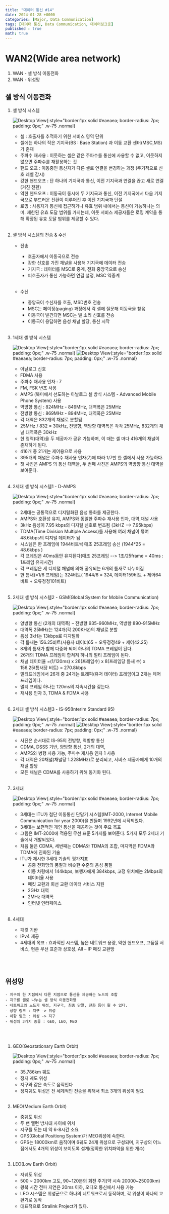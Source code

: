```yaml
---
title: "데이터 통신 #14"
date: 2024-01-28 +0000
categories: [Major, Data Communication]
tags: [데이터 통신, Data Communication, 데이터링크층]
published : true
math: true
---
```


# WAN2(Wide area network)

1. WAN - 셀 방식 이동전화
2. WAN - 위성망


## 셀 방식 이동전화

1. 셀 방식 시스템

    ![Desktop View](/assets/img/major-dc/067.png){:style="border:1px solid #eaeaea; border-radius: 7px; padding: 0px;" .w-75 .normal}
    - 셀 : 호출자를 추적하기 위한 서비스 영역 단위
    - 셀에는 하나의 작은 기지국(BS : Base Station) 과 이동 교환 센터(MSC,MS) 가 존재
    - 주파수 재사용 : 이웃하는 셀은 같은 주파수를 통신에 사용할 수 없고, 이웃하지 않으면 주파수를 재활용하는 것
    - 핸드 오프 : 이동중인 통신자가 다른 셀로 연결을 변경하는 과정 (주기적으로 신호 레벨 감시)
    - 강한 핸드오프 : 단 하나의 기지국과 통신, 이전 기지국과 연결을 끊고 새로 연결 (거친 전환)
    - 약한 핸드오프 : 이동국이 동시에 두 기지국과 통신, 이전 기지국에서 다음 기지국으로 부드러운 전환이 이루어진 후 이전 기지국과 단절
    - 로밍 : 사용자가 통신에 접근하거나 유효 범위 내에서는 통신이 가능하나는 의미. 제한된 유효 도달 범위를 가지는데, 이웃 서비스 제공자들은 로밍 계약을 통해 확장된 유효 도달 범위를 제공할 수 있다.
    <br><br>


2. 셀 방식 시스템의 전송 & 수신

    - 전송
        - 호출자에서 이동국으로 전송
        - 강한 신호를 가진 채널을 사용해 기지국에 데이터 전송
        - 기지국 : 데이터를 MSC로 중계, 전화 중앙국으로 송신
        - 피호출자가 통신 가능하면 연결 설정, MSC 역중계
        <br><br>

    - 수신 
        - 중앙국이 수신자를 호출, MSD번호 전송
        - MSC는 페이징(paging) 과정에서 각 셀에 질문해 이동국을 찾음
        - 이동국이 발견되면 MSC는 벨 소리 신호를 전송
        - 이동국이 응답하면 음성 채널 할당, 통신 시작
        <br><br>


3. 1세대 셀 방식 시스템

    ![Desktop View](/assets/img/major-dc/068.png){:style="border:1px solid #eaeaea; border-radius: 7px; padding: 0px;" .w-75 .normal}
    ![Desktop View](/assets/img/major-dc/069.png){:style="border:1px solid #eaeaea; border-radius: 7px; padding: 0px;" .w-75 .normal}
    - 아날로그 신호 
    - FDMA 사용
    - 주파수 재사용 인자 : 7
    - FM, FSK 변조 사용
    - AMPS (북미에서 선도하는 아날로그 셀 방식 시스템 - Advanced Mobile Phone System) 사용
    - 역방향 통신 : 824MHz - 849MHz, 대역폭은 25MHz
    - 전방향 통신 : 869MHz - 894MHz, 대역폭은 25MHz
    - 각 대역은 832개의 채널로 분할됨
    - 25MHz / 832 = 30kHz, 전방향, 역방향 대역폭은 각각 25MHz, 832개의 채널 대역폭은 30kHz
    - 한 영역(대역)을 두 제공자가 공유 가능하며, 이 때는 셀 마다 416개의 채널이 존재하게 된다.
    - 416개 중 21개는 제어용으로 사용
    - 395개의 채널은 주파수 재사용 인자(7)에 따라 1/7만 한 셀에서 사용 가능하다.
    - 첫 사진은 AMPS 의 통신 대역을, 두 번째 사진은 AMPS의 역방향 통신 대역을 보여준다.
    <br><br>


4. 2세대 셀 방식 시스템1 - D-AMPS

    ![Desktop View](/assets/img/major-dc/070.png){:style="border:1px solid #eaeaea; border-radius: 7px; padding: 0px;" .w-75 .normal}
    - 2세대는 공통적으로 디지털화된 음성 통화를 제공한다.
    - AMPS와 호환성 유지, AMPS와 동일한 주파수 재사용 인자, 대역,채널 사용
    - 3kHz 음성이 7.95 kbps의 디지털 신호로 변조됨 (3kHZ --> 7.95kbps)
    - TDMA(Time Division Multiple Access)를 사용해 여러 채널이 묶여 48.6kbps의 디지털 데이터가 됨
    - 시스템은 한 프레임에 1944비트씩 매초 25프레임 송신 (1944*25 = 48.6kbps )
    - 각 프레임은 40ms동안 유지된다(매초 25프레임 --> 1초/25frame = 40ms : 1프레임 유지시간)
    - 각 프레임은 세 디지털 채널에 의해 공유되는 6개의 틈새로 나누어짐
    - 한 틈새(=1/6 프레임)는 324비트( 1944/6 = 324, 데이터159비트 + 제어64비트 + 오류정정101비트)
    <br><br>


5. 2세대 셀 방식 시스템2 - GSM(Global System for Mobile Communication)

    ![Desktop View](/assets/img/major-dc/071.png){:style="border:1px solid #eaeaea; border-radius: 7px; padding: 0px;" .w-75 .normal}
    - 양방향 통신 (2개의 대역폭) – 전방향 935-960MHz, 역방향 890-915MHz
    - 대역폭 25MHz는 124개(각 200KHz)의 채널로 분할
    - 음성 3kH는 13kbps로 디지털화 
    - 각 틈새는 156.25비트(사용자 데이터65 + 오류정정49 + 제어42.25) 
    - 8개의 틈새가 함께 다중화 되어 하나의 TDMA 프레임이 된다. 
    - 26개의 TDMA 프레임이 합쳐져 하나의 멀티 프레임이 된다.
    - 채널 데이터율 =(1/120ms) x 26(프레임수) x 8(프레임당 틈새 수) x 156.25(틈새당 비트) = 270.8kbps
    - 멀티프레임에서 26개 중 24개는 트래픽(유저 데이터) 프레임이고 2개는 제어 프레임이다. 
    - 멀티 프레임 하나는 120ms의 지속시간을 갖는다.
    - 재사용 인자 3, TDMA & FDMA 사용
    <br><br>


6. 2세대 셀 방식 시스템3 - IS-95(Interim Standard 95)

    ![Desktop View](/assets/img/major-dc/072.png){:style="border:1px solid #eaeaea; border-radius: 7px; padding: 0px;" .w-75 .normal}
    ![Desktop View](/assets/img/major-dc/073.png){:style="border:1px solid #eaeaea; border-radius: 7px; padding: 0px;" .w-75 .normal}
    - 사진은 순서대로 IS-95의 전방향, 역방향 통신
    - CDMA, DSSS 기반, 양방향 통신, 2개의 대역, 
    - AMPS와 병행 사용 가능, 주파수 재사용 인자 1 사용
    - 각 대역은 20채널(채널당 1.228MHz)로 분리되고, 서비스 제공자에게 10개의 채널 할당
    - 모든 채널은 CDMA를 사용하기 위해 동기화 된다.
    <br><br>


7. 3세대

    ![Desktop View](/assets/img/major-dc/074.png){:style="border:1px solid #eaeaea; border-radius: 7px; padding: 0px;" .w-75 .normal}
    - 3세대는 ITU가 첨단 이동통신 단말기 시스템(IMT-2000, Internet Mobile Communication for year 2000)을 만들며 1992년에 시작되었다.
    - 3세대는 보편적인 개인 통신을 제공하는 것이 주요 목표
    - 그림은 IMT-2000에 적용된 무선 표준 5가지를 보여준다. 5가지 모두 2세대 기술에서 개발되었다.
    - 처음 둘은 CDMA, 세번째는 CDMA와 TDMA의 조합, 마지막은 FDMA와 TDMA에 진화된 기술
    - ITU가 제시한 3세대 기술의 평가지표 
        - 공중 전화망의 품질과 비슷한 수준의 음성 품질
        - 이동 차량에서 144kbps, 보행자에게 384kbps, 고정 위치에는 2Mbps의 데이터율 사용
        - 패킷 교환과 회선 교환 데이터 서비스 지원
        - 2GHz 대역
        - 2MHz 대역폭
        - 인터넷 인터페이스
        <br><br>


8. 4세대 
    - 패킷 기반
    - IPv4 제공
    - 4세대의 목표 : 효과적인 시스템, 높은 네트워크 용량, 약한 핸드오프, 고품질 서비스, 현존 무선 표준과 상호성, All – IP 패킷 교환망

<br><br>

## 위성망
    - 지구의 한 지점에서 다른 지점으로 통신을 제공하는 노드의 조합
    - 지구를 셀로 나누는 셀 방식 이동전화망
    - 네트워크의 노드가 위성, 지구국, 최종 단말, 전화 등이 될 수 있다.
    - 상향 링크 : 지구 -> 위성
    - 하향 링크 : 위성 -> 지구
    - 위성의 3가지 종류 : GEO, LEO, MEO

<br><br>

1. GEO(Geostationary Earth Orbit)

    ![Desktop View](/assets/img/major-dc/075.png){:style="border:1px solid #eaeaea; border-radius: 7px; padding: 0px;" .w-75 .normal}
    - 35,786km 궤도
    - 정지 궤도 위성 
    - 지구와 같은 속도로 움직인다
    - 정지궤도 위성은 전 세계적인 전송을 위해서 최소 3개의 위성이 필요
    <br><br>

2. MEO(Medium Earth Orbit)
    - 중궤도 위성
    - 두 밴 엘런 방사대 사이에 위치
    - 지구를 도는 데 약 6-8시간 소요
    - GPS(Global Positiong System)가 MEO위성에 속한다.
    - GPS는 18000km로 움직이며 6궤도 24개 위성으로 구성되며, 지구상의 어느 점에서도 4개의 위성이 보이도록 설계(정확한 위치파악을 위한 개수)
    <br><br>


3. LEO(Low Earth Orbit)
    - 저궤도 위성
    - 500 ~ 2000km 고도, 90~120분의 회전 주기(약 시속 20000~25000km)
    - 왕복 시간 전파 지연은 20ms 이하, 오디오 통신에서 사용 가능
    - LEO 시스템은 위성군으로 하나의 네트워크로서 동작하며, 각 위성이 하나의 교환기로 동작
    - 대표적으로 Stralink Project가 있다.
    <br><br>